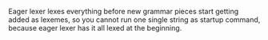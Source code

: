 Eager lexer lexes everything before new grammar pieces start getting added as lexemes, so you cannot run one single string as startup command, because eager lexer has it all lexed at the beginning.